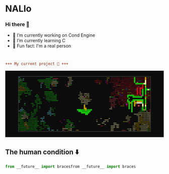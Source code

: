 # NALIo     

### Hi there 👋

- 👾 I’m currently working on Cond Engine
- 🌱 I’m currently learning C
- 🥚 Fun fact: I'm a real person

#

```diff
+++ My current project 🥦 +++
```
![Screenshot](immagini/sfondo_broccological_21_9.png)

## The human condition ⬇️
```python
from __future__ import bracesfrom __future__ import braces
```
